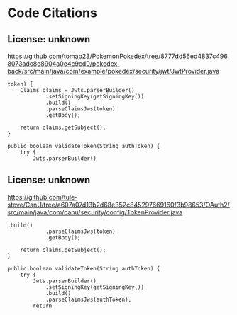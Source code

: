# Code Citations

## License: unknown
https://github.com/tomab23/PokemonPokedex/tree/8777dd56ed4837c4968073adc8e8904a0e4c9cd0/pokedex-back/src/main/java/com/example/pokedex/security/jwt/JwtProvider.java

```
token) {
    Claims claims = Jwts.parserBuilder()
            .setSigningKey(getSigningKey())
            .build()
            .parseClaimsJws(token)
            .getBody();

    return claims.getSubject();
}

public boolean validateToken(String authToken) {
    try {
        Jwts.parserBuilder()
```


## License: unknown
https://github.com/tule-steve/CanU/tree/a607a07d13b2d68e352c845297669160f3b98653/OAuth2/src/main/java/com/canu/security/config/TokenProvider.java

```
.build()
            .parseClaimsJws(token)
            .getBody();

    return claims.getSubject();
}

public boolean validateToken(String authToken) {
    try {
        Jwts.parserBuilder()
            .setSigningKey(getSigningKey())
            .build()
            .parseClaimsJws(authToken);
        return
```

